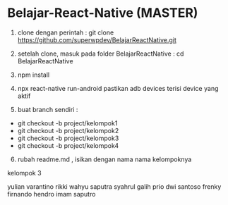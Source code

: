 # Belajar-React-Native (MASTER)

1. clone dengan perintah : 
git clone https://github.com/superwpdev/BelajarReactNative.git

2. setelah clone, masuk pada folder BelajarReactNative :
cd BelajarReactNative

3. npm install

4. npx react-native run-android
pastikan adb devices terisi device yang aktif

5. buat branch sendiri : 
- git checkout -b project/kelompok1
- git checkout -b project/kelompok2
- git checkout -b project/kelompok3
- git checkout -b project/kelompok4

6. rubah readme.md , isikan dengan nama nama kelompoknya

kelompok 3

yulian varantino
rikki wahyu saputra
syahrul galih
prio dwi santoso
frenky firnando
hendro imam saputro